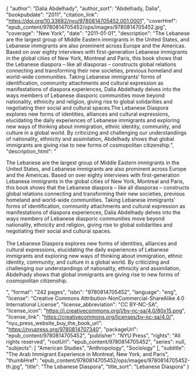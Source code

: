 {
  "author": "Dalia Abdelhady",
  "author_sort": "Abdelhady, Dalia",
  "bookpubdate": "2011",
  "citation_link": "https://doi.org/10.33682/nyu/9780814705452.001.0001",
  "coverHref": "epub_content/9780814705452/ops/images/9780814705452.jpg",
  "coverage": "New York",
  "date": "2011-01-01",
  "description": "The Lebanese are the largest group of Middle Eastern immigrants in the United States, and Lebanese immigrants are also prominent across Europe and the Americas. Based on over eighty interviews with first-generation Lebanese immigrants in the global cities of New York, Montreal and Paris, this book shows that the Lebanese diaspora &#8211; like all diasporas &#8211; constructs global relations connecting and transforming their new societies, previous homeland and world-wide communities. Taking Lebanese immigrants&#8217; forms of identification, community attachments and cultural expression as manifestations of diaspora experiences, Dalia Abdelhady delves into the ways members of Lebanese diasporic communities move beyond nationality, ethnicity and religion, giving rise to global solidarities and negotiating their social and cultural spaces.The Lebanese Diaspora explores new forms of identities, alliances and cultural expressions, elucidating the daily experiences of Lebanese immigrants and exploring new ways of thinking about immigration, ethnic identity, community, and culture in a global world. By criticizing and challenging our understandings of nationality, ethnicity and assimilation, Abdelhady shows that global immigrants are giving rise to new forms of cosmopolitan citizenship.",
  "description_html": "<p>The Lebanese are the largest group of Middle Eastern immigrants in the United States, and Lebanese immigrants are also prominent across Europe and the Americas. Based on over eighty interviews with first-generation Lebanese immigrants in the global cities of New York, Montreal and Paris, this book shows that the Lebanese diaspora &#8211; like all diasporas &#8211; constructs global relations connecting and transforming their new societies, previous homeland and world-wide communities. Taking Lebanese immigrants&#8217; forms of identification, community attachments and cultural expression as manifestations of diaspora experiences, Dalia Abdelhady delves into the ways members of Lebanese diasporic communities move beyond nationality, ethnicity and religion, giving rise to global solidarities and negotiating their social and cultural spaces.<br><br>The Lebanese Diaspora explores new forms of identities, alliances and cultural expressions, elucidating the daily experiences of Lebanese immigrants and exploring new ways of thinking about immigration, ethnic identity, community, and culture in a global world. By criticizing and challenging our understandings of nationality, ethnicity and assimilation, Abdelhady shows that global immigrants are giving rise to new forms of cosmopolitan citizenship.</p>",
  "format": "242 pages",
  "isbn": "9780814705452",
  "language": "eng",
  "license": "Creative Commons Attribution-NonCommercial-ShareAlike 4.0 International License",
  "license_abbreviation": "CC BY-NC-SA",
  "license_icon": "https://i.creativecommons.org/l/by-nc-sa/4.0/80x15.png",
  "license_link": "https://creativecommons.org/licenses/by-nc-sa/4.0/",
  "nyu_press_website_buy_the_book_url": "https://nyupress.org/9780814707340",
  "packageUrl": "epub_content/9780814705452",
  "publisher": "NYU Press",
  "rights": "All rights reserved",
  "rootUrl": "epub_content/9780814705452",
  "series": null,
  "subjects": [
    "American Studies",
    "Anthropology",
    "Sociology"
  ],
  "subtitle": "The Arab Immigrant Experience in Montreal, New York, and Paris",
  "thumbHref": "epub_content/9780814705452/ops/images/9780814705452-th.jpg",
  "title": "The Lebanese Diaspora",
  "title_sort": "Lebanese Diaspora"
}
